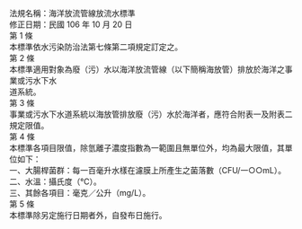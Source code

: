 法規名稱：海洋放流管線放流水標準  
修正日期：民國 106 年 10 月 20 日  
第 1 條  
本標準依水污染防治法第七條第二項規定訂定之。  
第 2 條  
本標準適用對象為廢（污）水以海洋放流管線（以下簡稱海放管）排放於海洋之事業或污水下水  
道系統。  
第 3 條  
事業或污水下水道系統以海放管排放廢（污）水於海洋者，應符合附表一及附表二規定限值。  
第 4 條  
本標準各項目限值，除氫離子濃度指數為一範圍且無單位外，均為最大限值，其單位如下：  
一、大腸桿菌群：每一百毫升水樣在濾膜上所產生之菌落數（CFU/一○○mL）。  
二、水溫：攝氏度（℃）。  
三、其餘各項目：毫克／公升（mg/L）。  
第 5 條  
本標準除另定施行日期者外，自發布日施行。  


